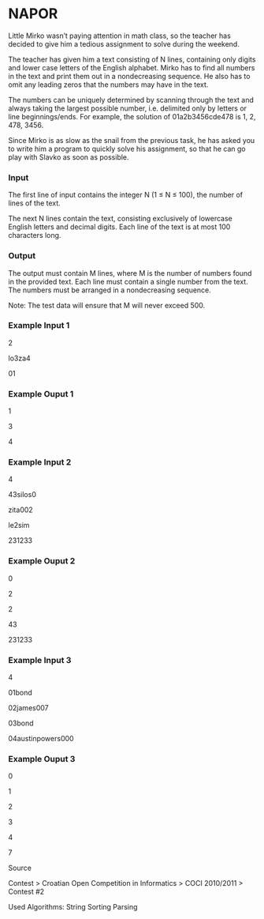 # NAPOR

Little Mirko wasn’t paying attention in math class, so the teacher has decided to give him a tedious assignment to solve during the weekend. 

The teacher has given him a text consisting of N lines, containing only digits and lower case letters of the English alphabet. Mirko has to find all numbers in the text and print them out in a nondecreasing sequence. He also has to omit any leading zeros that the numbers may have in the text. 

The numbers can be uniquely determined by scanning through the text and always taking the largest possible number, i.e. delimited only by letters or line beginnings/ends. For example, the solution of 01a2b3456cde478 is 1, 2, 478, 3456. 

Since Mirko is as slow as the snail from the previous task, he has asked you to write him a program to quickly solve his assignment, so that he can go play with Slavko as soon as possible. 

### Input

The first line of input contains the integer N (1 ≤ N ≤ 100), the number of lines of the text. 

The next N lines contain the text, consisting exclusively of lowercase English letters and decimal digits. Each line of the text is at most 100 characters long. 

### Output

The output must contain M lines, where M is the number of numbers found in the provided text. Each line must contain a single number from the text. The numbers must be arranged in a nondecreasing sequence. 

Note: The test data will ensure that M will never exceed 500. 

### Example Input 1 

2

lo3za4

01

### Example Ouput 1 

1

3

4

### Example Input 2 

4

43silos0

zita002

le2sim

231233

### Example Ouput 2 

0

2

2

43

231233

### Example Input 3 

4

01bond

02james007

03bond

04austinpowers000

### Example Ouput 3 

0

1

2

3

4

7

Source

Contest > Croatian Open Competition in Informatics > COCI 2010/2011 > Contest #2

Used Algorithms:
String
Sorting
Parsing
